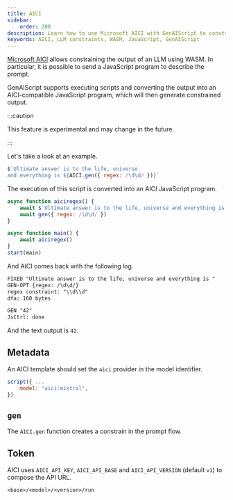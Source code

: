 ```yaml
---
title: AICI
sidebar:
    order: 200
description: Learn how to use Microsoft AICI with GenAIScript to constrain LLM outputs using WASM and JavaScript programs.
keywords: AICI, LLM constraints, WASM, JavaScript, GenAIScript
---
```


[Microsoft AICI](https://github.com/microsoft/aici/) allows constraining the output of an LLM using WASM. In particular, it is possible to send a JavaScript program to describe the prompt.

GenAIScript supports executing scripts and converting the output into an AICI-compatible JavaScript program, which will then generate constrained output.

:::caution

This feature is experimental and may change in the future.

:::

Let's take a look at an example.

```js title="answer-to-everything.genai.mjs"
$`Ultimate answer is to the life, universe 
and everything is ${AICI.gen({ regex: /\d\d/ })}`
```

The execution of this script is converted into an AICI JavaScript program.

```js title="answer-to-everything.aici.js"
async function aiciregex() {
    await $`Ultimate answer is to the life, universe and everything is `
    await gen({ regex: /\d\d/ })
}

async function main() {
    await aiciregex()
}
start(main)
```

And AICI comes back with the following log.

```txt
FIXED "Ultimate answer is to the life, universe and everything is "
GEN-OPT {regex: /\d\d/}
regex constraint: "\\d\\d"
dfa: 160 bytes

GEN "42"
JsCtrl: done
```

And the text output is `42`.

## Metadata

An AICI template should set the `aici` provider in the model identifier.

```js title="answer-to-everything.genai.mjs"
script({ ...
    model: "aici:mixtral",
})
```

## `gen`

The `AICI.gen` function creates a constrain in the prompt flow.

## Token

AICI uses `AICI_API_KEY`, `AICI_API_BASE` and `AICI_API_VERSION` (default `v1`) to compose the API URL.

```
<base>/<model>/<version>/run
```

